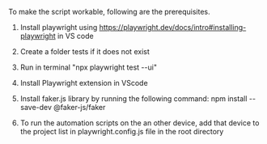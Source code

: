 To make the script workable, following are the prerequisites.

1. Install playwright using https://playwright.dev/docs/intro#installing-playwright in VS code

2. Create a folder tests if it does not exist

3. Run in terminal "npx playwright test --ui"

4. Install Playwright extension in VScode

5. Install faker.js library by running the following command:
       npm install --save-dev @faker-js/faker

6. To run the automation scripts on the an other device, add that device to the project list in playwright.config.js file in the root directory
